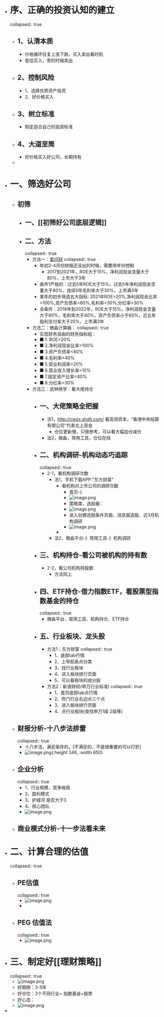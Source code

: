 - # 序、正确的投资认知的建立
  collapsed:: true
	- ## 1、认清本质
		- 价格循环往复上涨下跌，买入卖出看时机
		- 低估买入，贵的时候卖出
	- ## 2、控制风险
		- 1、选择优质资产投资
		- 2、好价格买入
	- ## 3、树立标准
		- 制定适合自己的投资标准
	- ## 4、大道至简
		- 好价格买入好公司，长期持有
	-
- # 一、筛选好公司
	- ## 初筛
		- ## 一、[[初筛好公司底层逻辑]]
		- ## 二、方法
		  collapsed:: true
			- 方法一：[爱问财](http://www.iwencai.com/stockpick?qs=return_stock)
			  collapsed:: true
				- 年初2-4月份财报还没出的时候，需要用年份控制
					- 2017到2021年，ROE大于15%，净利润现金含量大于80%，上市大于3年
				- 条件1严格的：过去5年ROE大于15%，过去5年净利润现金含量大于80%，连续5年毛利率大于30%，上市满3年
				- 某年的初步筛选五大指标: 2021年ROE>20%,净利润现金比率>100%,资产负债率<60%,毛利率>30%,分红率>30%
				- 全条件：2018年到2022年，ROE大于15%，净利润现金含量大于80%，毛利率大于40%，资产负债率小于60%，近五年股利支付率大于25%，上市满3年
			- 方法二：微淼计算器：
			  collapsed:: true
				- 实现财务自由的财务指标组：
				- ■ 1. ROE>20%
				- ■ 2.净利润现金比率>100%
				- ■ 3.资产负债率<60%
				- ■ 4.毛利率>40%
				- ■ 5.营业利润率>20%
				- ■ 6.营业收入增长率>10%
				- ■ 7.固定资产比率<40%
				- ■ 8.分红率>30%
			- 方法三：武林绝学：看大佬持仓
				- ## 一、大佬策略全把握
					- 法1，http://cwzx.shdjt.com/    看高领资本，“香港中央结算有限公司”代表北上资金
						- 仓位更新慢，只做参考，可以看大幅加仓减仓
					- 法2，微淼，常用工具，仓位在线
				- ## 二、机构调研-机构动态巧追踪
				  collapsed:: true
					- 2-1，看机构调研次数
						- 法1，手机下载APP:"东方财富"
							- 看机构对上市公司的调研次数
								- 首页-》
								- ![image.png](../assets/image_1647782710806_0.png)
								- 策略类，选股器：
								- ![image.png](../assets/image_1647782729227_0.png)
								- 进入创建选股条件页面、消息面选股、近3月机构调研
								- ![image.png](../assets/image_1647782749716_0.png)
							-
						- 法2，微淼平台-》常用工具-》机构调研
				- ## 三、机构持仓-看公司被机构的持有数
					- 2-2，看公司机构持股数
						- 方法同上
				- ## 四、ETF持仓-借力指数ETF，看股票型指数基金的持仓
				  collapsed:: true
					- 微淼平台、常用工具、机构持仓、ETF持仓
				- ## 五、行业板块、龙头股
					- 方法1；东方财富
					  collapsed:: true
						- 1、底部tab行情
						- 2、上导航条点分类
						- 3、找行业板块
						- 4、进入板块排行页面
						- 5、可以看板块的成分股
					- 方法2：新浪财经(申万行业标准)
					  collapsed:: true
						- 1、首页底部tab点行情
						- 2、热门行业右边点三个点
						- 3、进入板块排行页面
						- 4、点行业板块(查找申万1级 2级等)
	- ## 财报分析-十八步法排雷
	  collapsed:: true
		- 十八步法，满足条件的，[不满足的，不是很重要的可以打折]
		- ![image.png](../assets/image_1647779021445_0.png){:height 346, :width 650}
	- ## 企业分析
	  collapsed:: true
		- 1、行业规模，竞争格局
		- 2、盈利模式
		- 3、护城河 是否大于3
		- 4、核心团队
		- ![image.png](../assets/image_1647781135031_0.png)
	- ## 商业模式分析-十一步法看未来
- # 二、计算合理的估值
  collapsed:: true
	- ## PE估值
	  collapsed:: true
		- ![image.png](../assets/image_1647781195547_0.png)
		-
	- ## PEG 估值法
	  collapsed:: true
		- ![image.png](../assets/image_1647781240605_0.png)
- # 三、制定好[[理财策略]]
  collapsed:: true
	- ![image.png](../assets/image_1647781323522_0.png)
	- 好期限：3-5年
	- 好仓位：3个不同行业+ 指数基金+股票
	- 好心态：
	- ![image.png](../assets/image_1647781677542_0.png)
-